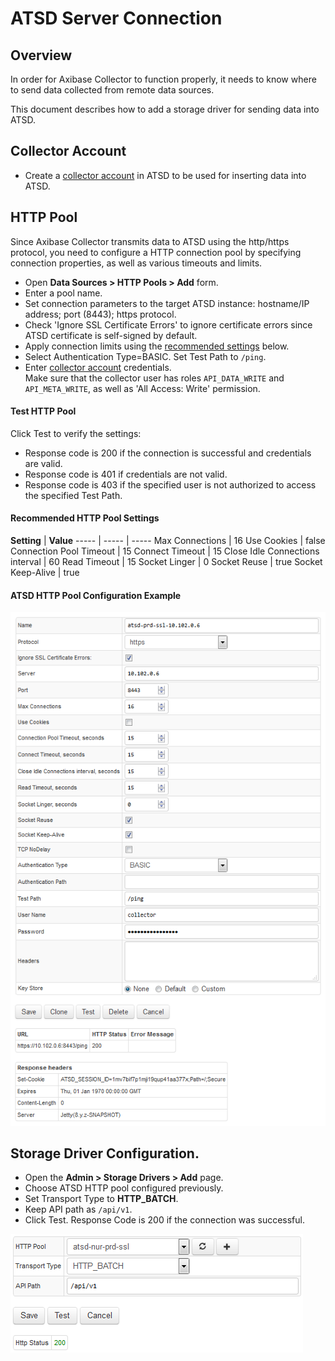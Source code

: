 # ATSD Server Connection

## Overview

In order for Axibase Collector to function properly, it needs to know where to send data collected from remote data sources. 

This document describes how to add a storage driver for sending data into ATSD.

## Collector Account

* Create a [collector account](https://github.com/axibase/atsd/blob/master/administration/collector-account.md) in ATSD to be used for inserting data into ATSD.

## HTTP Pool

Since Axibase Collector transmits data to ATSD using the http/https protocol, you need to configure a HTTP connection pool by specifying connection properties, as well as various timeouts and limits.

* Open **Data Sources > HTTP Pools > Add** form.
* Enter a pool name.
* Set connection parameters to the target ATSD instance: hostname/IP address; port (8443); https protocol.
* Check 'Ignore SSL Certificate Errors' to ignore certificate errors since ATSD certificate is self-signed by default.
* Apply connection limits using the [recommended settings](#recommended-pool-settings) below.
* Select Authentication Type=BASIC. Set Test Path to `/ping`.
* Enter [collector account](https://github.com/axibase/atsd/blob/master/administration/collector-account.md) credentials. <br>Make sure that the collector user has roles `API_DATA_WRITE` and `API_META_WRITE`, as well as 'All Access: Write' permission.

#### Test HTTP Pool

Click Test to verify the settings:

- Response code is 200 if the connection is successful and credentials are valid.
- Response code is 401 if credentials are not valid.
- Response code is 403 if the specified user is not authorized to access the specified Test Path.

#### Recommended HTTP Pool Settings

**Setting** | **Value**
----- | ----- | -----
Max Connections | 16
Use Cookies | false
Connection Pool Timeout | 15
Connect Timeout | 15
Close Idle Connections interval | 60
Read Timeout | 15
Socket Linger | 0
Socket Reuse | true
Socket Keep-Alive | true

#### ATSD HTTP Pool Configuration Example

![ATSD HTTP Pool](images/atsd_pool.png)

## Storage Driver Configuration.

* Open the **Admin > Storage Drivers > Add** page.
* Choose ATSD HTTP pool configured previously.
* Set Transport Type to **HTTP_BATCH**.
* Keep API path as `/api/v1`.
* Click Test. Response Code is 200 if the connection was successful.

![ATSD Server Test](images/atsd_server.png)
